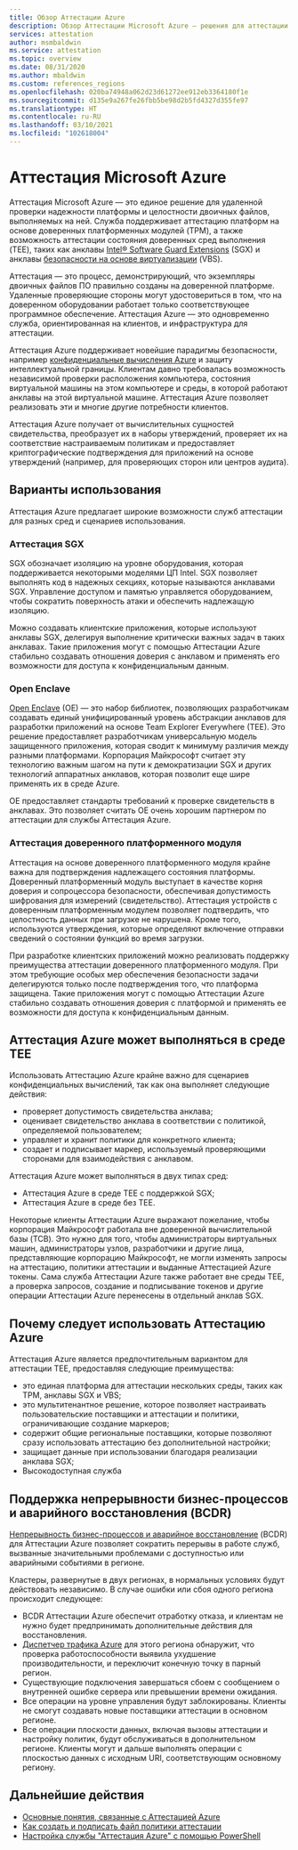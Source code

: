 ```yaml
---
title: Обзор Аттестации Azure
description: Обзор Аттестации Microsoft Azure — решения для аттестации доверенных сред выполнения (TEE)
services: attestation
author: msmbaldwin
ms.service: attestation
ms.topic: overview
ms.date: 08/31/2020
ms.author: mbaldwin
ms.custom: references_regions
ms.openlocfilehash: 020ba74948a062d23d61272ee912eb3364180f1e
ms.sourcegitcommit: d135e9a267fe26fbb5be98d2b5fd4327d355fe97
ms.translationtype: HT
ms.contentlocale: ru-RU
ms.lasthandoff: 03/10/2021
ms.locfileid: "102618004"
---
```

# <a name="microsoft-azure-attestation"></a>Аттестация Microsoft Azure 

Аттестация Microsoft Azure — это единое решение для удаленной проверки надежности платформы и целостности двоичных файлов, выполняемых на ней. Служба поддерживает аттестацию платформ на основе доверенных платформенных модулей (TPM), а также возможность аттестации состояния доверенных сред выполнения (TEE), таких как анклавы [Intel® Software Guard Extensions](https://www.intel.com/content/www/us/en/architecture-and-technology/software-guard-extensions.html) (SGX) и анклавы [безопасности на основе виртуализации](/windows-hardware/design/device-experiences/oem-vbs) (VBS). 

Аттестация — это процесс, демонстрирующий, что экземпляры двоичных файлов ПО правильно созданы на доверенной платформе. Удаленные проверяющие стороны могут удостовериться в том, что на доверенном оборудовании работает только соответствующее программное обеспечение. Аттестация Azure — это одновременно служба, ориентированная на клиентов, и инфраструктура для аттестации.

Аттестация Azure поддерживает новейшие парадигмы безопасности, например [конфиденциальные вычисления Azure](../confidential-computing/overview.md) и защиту интеллектуальной границы. Клиентам давно требовалась возможность независимой проверки расположения компьютера, состояния виртуальной машины на этом компьютере и среды, в которой работают анклавы на этой виртуальной машине. Аттестация Azure позволяет реализовать эти и многие другие потребности клиентов.

Аттестация Azure получает от вычислительных сущностей свидетельства, преобразует их в наборы утверждений, проверяет их на соответствие настраиваемым политикам и предоставляет криптографические подтверждения для приложений на основе утверждений (например, для проверяющих сторон или центров аудита).

## <a name="use-cases"></a>Варианты использования

Аттестация Azure предлагает широкие возможности служб аттестации для разных сред и сценариев использования.

### <a name="sgx-attestation"></a>Аттестация SGX

SGX обозначает изоляцию на уровне оборудования, которая поддерживается некоторыми моделями ЦП Intel. SGX позволяет выполнять код в надежных секциях, которые называются анклавами SGX. Управление доступом и памятью управляется оборудованием, чтобы сократить поверхность атаки и обеспечить надлежащую изоляцию.

Можно создавать клиентские приложения, которые используют анклавы SGX, делегируя выполнение критически важных задач в таких анклавах. Такие приложения могут с помощью Аттестации Azure стабильно создавать отношения доверия с анклавом и применять его возможности для доступа к конфиденциальным данным.

### <a name="open-enclave"></a>Open Enclave
[Open Enclave](https://openenclave.io/sdk/) (OE) — это набор библиотек, позволяющих разработчикам создавать единый унифицированный уровень абстракции анклавов для разработки приложений на основе Team Explorer Everywhere (TEE). Это решение предоставляет разработчикам универсальную модель защищенного приложения, которая сводит к минимуму различия между разными платформами. Корпорация Майкрософт считает эту технологию важным шагом на пути к демократизации SGX и других технологий аппаратных анклавов, которая позволит еще шире применять их в среде Azure.

OE предоставляет стандарты требований к проверке свидетельств в анклавах. Это позволяет считать OE очень хорошим партнером по аттестации для службы Аттестация Azure.

### <a name="tpm-attestation"></a>Аттестация доверенного платформенного модуля 

Аттестация на основе доверенного платформенного модуля крайне важна для подтверждения надлежащего состояния платформы. Доверенный платформенный модуль выступает в качестве корня доверия и сопроцессора безопасности, обеспечивая допустимость шифрования для измерений (свидетельство). Аттестация устройств с доверенным платформенным модулем позволяет подтвердить, что целостность данных при загрузке не нарушена. Кроме того, используются утверждения, которые определяют включение отправки сведений о состоянии функций во время загрузки. 

При разработке клиентских приложений можно реализовать поддержку преимущества аттестации доверенного платформенного модуля. При этом требующие особых мер обеспечения безопасности задачи делегируются только после подтверждения того, что платформа защищена. Такие приложения могут с помощью Аттестации Azure стабильно создавать отношения доверия с платформой и применять ее возможности для доступа к конфиденциальным данным.

## <a name="azure-attestation-can-run-in-a-tee"></a>Аттестация Azure может выполняться в среде TEE

Использовать Аттестацию Azure крайне важно для сценариев конфиденциальных вычислений, так как она выполняет следующие действия:

- проверяет допустимость свидетельства анклава;
- оценивает свидетельство анклава в соответствии с политикой, определяемой пользователем;
- управляет и хранит политики для конкретного клиента;
- создает и подписывает маркер, используемый проверяющими сторонами для взаимодействия с анклавом.

Аттестация Azure может выполняться в двух типах сред:
- Аттестация Azure в среде TEE с поддержкой SGX;
- Аттестация Azure в среде без TEE.

Некоторые клиенты Аттестации Azure выражают пожелание, чтобы корпорация Майкрософт работала вне доверенной вычислительной базы (TCB). Это нужно для того, чтобы администраторы виртуальных машин, администраторы узлов, разработчики и другие лица, представляющие корпорацию Майкрософт, не могли изменять запросы на аттестацию, политики аттестации и выданные Аттестацией Azure токены. Сама служба Аттестации Azure также работает вне среды TEE, а проверка запросов, создание и подписывание токенов и другие операции Аттестации Azure перенесены в отдельный анклав SGX.

## <a name="why-use-azure-attestation"></a>Почему следует использовать Аттестацию Azure

Аттестация Azure является предпочтительным вариантом для аттестации TEE, предоставляя следующие преимущества: 

- это единая платформа для аттестации нескольких среды, таких как TPM, анклавы SGX и VBS; 
- это мультитенантное решение, которое позволяет настраивать пользовательские поставщики и аттестации и политики, ограничивающие создание маркеров;
- содержит общие региональные поставщики, которые позволяют сразу использовать аттестацию без дополнительной настройки;
- защищает данные при использовании благодаря реализации анклава SGX;
- Высокодоступная служба 

## <a name="business-continuity-and-disaster-recovery-bcdr-support"></a>Поддержка непрерывности бизнес-процессов и аварийного восстановления (BCDR)

[Непрерывность бизнес-процессов и аварийное восстановление](../best-practices-availability-paired-regions.md) (BCDR) для Аттестации Azure позволяет сократить перерывы в работе служб, вызванные значительными проблемами с доступностью или аварийными событиями в регионе.

Кластеры, развернутые в двух регионах, в нормальных условиях будут действовать независимо. В случае ошибки или сбоя одного региона происходит следующее:

- BCDR Аттестации Azure обеспечит отработку отказа, и клиентам не нужно будет предпринимать дополнительные действия для восстановления.
- [Диспетчер трафика Azure](../traffic-manager/index.yml) для этого региона обнаружит, что проверка работоспособности выявила ухудшение производительности, и переключит конечную точку в парный регион.
- Существующие подключения завершаться сбоем с сообщением о внутренней ошибке сервера или превышении времени ожидания.
- Все операции на уровне управления будут заблокированы. Клиенты не смогут создавать новые поставщики аттестации в основном регионе.
- Все операции плоскости данных, включая вызовы аттестации и настройку политик, будут обслуживаться в дополнительном регионе. Клиенты могут и дальше выполнять операции с плоскостью данных с исходным URI, соответствующим основному региону.

## <a name="next-steps"></a>Дальнейшие действия
- [Основные понятия, связанные с Аттестацией Azure](basic-concepts.md)
- [Как создать и подписать файл политики аттестации](author-sign-policy.md)
- [Настройка службы "Аттестация Azure" с помощью PowerShell](quickstart-powershell.md)

